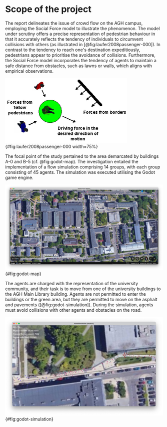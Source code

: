 # Scope of the project

The report delineates the issue of crowd flow on the AGH campus, employing the Social Force model to illustrate the phenomenon. The
model under scrutiny offers a precise representation of pedestrian behaviour in that it accurately reflects the tendency of individuals
to circumvent collisions with others (as illustrated in [@fig:laufer2008passenger-000]). In contrast to the tendency to reach one's
destination expeditiously, pedestrians appear to prioritise the avoidance of collisions. Furthermore, the Social Force model
incorporates the tendency of agents to maintain a safe distance from obstacles, such as lawns or walls, which aligns with empirical
observations.

![Attributes of the Social Force Model [@laufer2008passenger]](images/laufer2008passenger-000.png){#fig:laufer2008passenger-000
width=75%}

The focal point of the study pertained to the area demarcated by buildings A-0 and B-5 (cf. @fig:godot-map). The investigation entailed
the implementation of a flow simulation comprising 14 groups, with each group consisting of 45 agents. The simulation was executed
utilising the Godot game engine.

![Map of the AGH campus in Godot engine](images/godot-map.png){#fig:godot-map}

The agents are charged with the representation of the university community, and their task is to move from one of the university
buildings to the AGH Main Library building. Agents are not permitted to enter the buildings or the green area, but they are permitted
to move on the asphalt and pavements ([@fig:godot-simulation]). During the simulation, agents must avoid collisions with other agents
and obstacles on the road.

![Screenshot of the simulation in Godot engine](images/godot-groups.png){#fig:godot-simulation}
